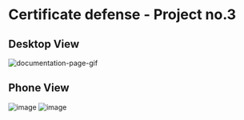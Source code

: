 # Certificate defense - Project no.3

## Desktop View
![documentation-page-gif](https://user-images.githubusercontent.com/85792514/171450576-a9d7e9ae-1a87-4538-9b48-783d143d201f.gif)

## Phone View
![image](https://user-images.githubusercontent.com/85792514/171448245-680a72ff-407c-4f33-8870-b51dbc21bbab.png)
![image](https://user-images.githubusercontent.com/85792514/171448301-bc040fe5-40fb-4afc-8135-fa9eeb72e898.png)